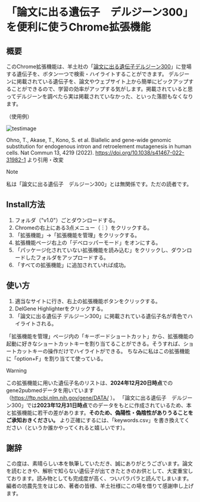 # 「論文に出る遺伝子　デルジーン300」を便利に使うChrome拡張機能
## 概要
このChrome拡張機能は、羊土社の「[論文に出る遺伝子デルジーン300](https://www.yodosha.co.jp/yodobook/book/9784758122771/)」に登場する遺伝子を、ボタン一つで検索・ハイライトすることができます。
デルジーンに掲載されている遺伝子を、論文やウェブサイト上から簡単にピックアップすることができるので、学習の効率がアップする気がします。掲載されていると思ってデルジーンを調べたら実は掲載されていなかった、といった落胆もなくなります。

（使用例）

![testimage](https://github.com/user-attachments/assets/b0cc5487-a335-40ec-b9bc-1b5c51ff66b9)


Ohno, T., Akase, T., Kono, S. et al. Biallelic and gene-wide genomic substitution for endogenous intron and retroelement mutagenesis in human cells. Nat Commun 13, 4219 (2022). https://doi.org/10.1038/s41467-022-31982-1 より引用・改変

> [!NOTE]
> 私は「論文に出る遺伝子　デルジーン300」とは無関係です。ただの読者です。



## Install方法
1. フォルダ（"v1.0"）ごとダウンロードする。
2. Chromeの右上にある3点メニュー（︙）をクリックする。
3. 「拡張機能」→「拡張機能を管理」をクリックする。
4. 拡張機能ページ右上の「デベロッパーモード」をオンにする。
5. 「パッケージ化されていない拡張機能を読み込む」をクリックし、ダウンロードしたフォルダをアップロードする。
6. 「すべての拡張機能」に追加されていれば成功。

## 使い方
1. 適当なサイトに行き、右上の拡張機能ボタンをクリックする。
2. DelGene Highlighterをクリックする。
3. 「論文に出る遺伝子 デルジーン300」に掲載されている遺伝子名が青色でハイライトされる。

「拡張機能を管理」ページ内の「キーボードショートカット」から、拡張機能の起動に好きなショートカットキーを割り当てることができる。そうすれば、ショートカットキーの操作だけでハイライトができる。
ちなみに私はこの拡張機能に「option+F」を割り当てて使っている。

> [!WARNING]
> この拡張機能に用いた遺伝子名のリストは、**2024年12月20日時点**でのgene2pubmedデータを用いています（https://ftp.ncbi.nlm.nih.gov/gene/DATA/ ）。
「論文に出る遺伝子　デルジーン300」では**2023年12月31日時点**でのデータをもとに作成されているため、本と拡張機能に若干の差があります。**そのため、偽陽性・偽陰性がありうることをご承知おきください。**
より正確にするには、「keywords.csv」を書き換えてください（というか誰かやってくれると嬉しいです）。

## 謝辞
この度は、素晴らしい本を執筆していただき、誠にありがとうございます。論文を読むときや、解析で知らない遺伝子が出てきたときのお供として、大変重宝しております。読み物としても完成度が高く、ついパラパラと読んでしまいます。
編者の坊農先生をはじめ、著者の皆様、羊土社様にこの場を借りて感謝申し上げます。

